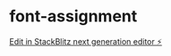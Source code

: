 # font-assignment

[Edit in StackBlitz next generation editor ⚡️](https://stackblitz.com/~/github.com/Sweathadharan/font-assignment)